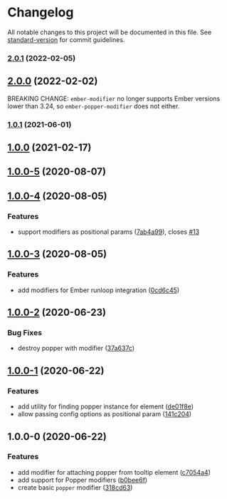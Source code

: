 # Changelog

All notable changes to this project will be documented in this file. See [standard-version](https://github.com/conventional-changelog/standard-version) for commit guidelines.

### [2.0.1](https://github.com/alexlafroscia/ember-popper-modifier/compare/v2.0.0...v2.0.1) (2022-02-05)

## [2.0.0](https://github.com/alexlafroscia/ember-popper-modifier/compare/v1.0.1...v2.0.0) (2022-02-02)

BREAKING CHANGE: `ember-modifier` no longer supports Ember versions lower than 3.24, so `ember-popper-modifier` does not either.

### [1.0.1](https://github.com/alexlafroscia/ember-popper-modifier/compare/v1.0.0...v1.0.1) (2021-06-01)

## [1.0.0](https://github.com/alexlafroscia/ember-popper-modifier/compare/v1.0.0-5...v1.0.0) (2021-02-17)

## [1.0.0-5](https://github.com/alexlafroscia/ember-popper-modifier/compare/v1.0.0-4...v1.0.0-5) (2020-08-07)

## [1.0.0-4](https://github.com/alexlafroscia/ember-popper-modifier/compare/v1.0.0-3...v1.0.0-4) (2020-08-05)

### Features

- support modifiers as positional params ([7ab4a99](https://github.com/alexlafroscia/ember-popper-modifier/commit/7ab4a99d53b54aea7dd5d7e20f619c46af8f729a)), closes [#13](https://github.com/alexlafroscia/ember-popper-modifier/issues/13)

## [1.0.0-3](https://github.com/alexlafroscia/ember-popper-modifier/compare/v1.0.0-2...v1.0.0-3) (2020-08-05)

### Features

- add modifiers for Ember runloop integration ([0cd6c45](https://github.com/alexlafroscia/ember-popper-modifier/commit/0cd6c45a473a5c3339eba441a50848040884d7cf))

## [1.0.0-2](https://github.com/alexlafroscia/ember-popper-modifier/compare/v1.0.0-1...v1.0.0-2) (2020-06-23)

### Bug Fixes

- destroy popper with modifier ([37a637c](https://github.com/alexlafroscia/ember-popper-modifier/commit/37a637cca5e5e0a94db8dc2d7c1c97eaeaf4fe58))

## [1.0.0-1](https://github.com/alexlafroscia/ember-popper-modifier/compare/v1.0.0-0...v1.0.0-1) (2020-06-22)

### Features

- add utility for finding popper instance for element ([de01f8e](https://github.com/alexlafroscia/ember-popper-modifier/commit/de01f8e474e8b093ec906c45be0f41f51265c22a))
- allow passing config options as positional param ([141c204](https://github.com/alexlafroscia/ember-popper-modifier/commit/141c2040701a976faa1c3bce87c6fc90a5b2619d))

## 1.0.0-0 (2020-06-22)

### Features

- add modifier for attaching popper from tooltip element ([c7054a4](https://github.com/alexlafroscia/ember-popper-modifier/commit/c7054a4c1c849d9ac3bae9e248e96397b7eb077c))
- add support for Popper modifiers ([b0bee6f](https://github.com/alexlafroscia/ember-popper-modifier/commit/b0bee6f0162ca5133d3b129eaf2bdca2aa746fff))
- create basic `popper` modifier ([318cd63](https://github.com/alexlafroscia/ember-popper-modifier/commit/318cd63b1b619012f17b6cd86b29fdcc872c9a8f))
